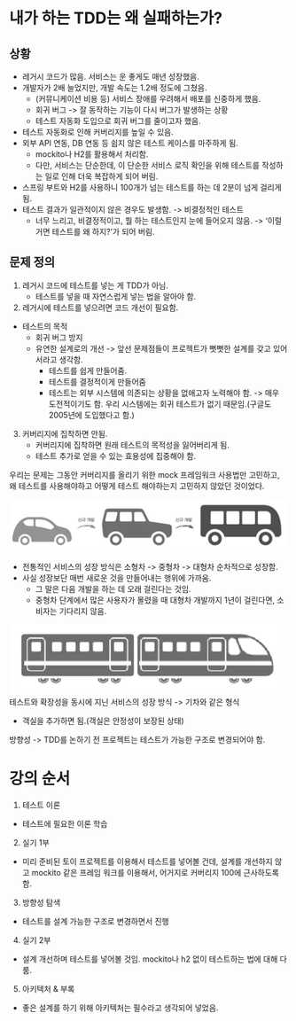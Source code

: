 # 내가 하는 TDD는 왜 실패하는가?

## 상황
 - 레거시 코드가 많음. 서비스는 운 좋게도 매년 성장했음.
 - 개발자가 2배 늘었지만, 개발 속도는 1.2배 정도에 그쳤음.
   - (커뮤니케이션 비용 등) 서비스 장애를 우려해서 배포를 신중하게 했음.
   - 회귀 버그 -> 잘 동작하는 기능이 다시 버그가 발생하는 상황
   - 테스트 자동화 도입으로 회귀 버그를 줄이고자 했음.
 - 테스트 자동화로 인해 커버리지를 높일 수 있음.
 - 외부 API 연동, DB 연동 등 쉽지 않은 테스트 케이스를 마주하게 됨.
   - mockito나 H2를 활용해서 처리함.
   - 다만, 서비스는 단순한데, 이 단순한 서비스 로직 확인을 위해 테스트를 작성하는 일로 인해 더욱 복잡하게 되어 버림.
 - 스프링 부트와 H2를 사용하니 100개가 넘는 테스트를 하는 데 2분이 넘게 걸리게 됨.
 - 테스트 결과가 일관적이지 않은 경우도 발생함. -> 비결정적인 테스트
   - 너무 느리고, 비결정적이고, 뭘 하는 테스트인지 눈에 들어오지 않음. -> ‘이럴거면 테스트를 왜 하지?’가 되어 버림.

## 문제 정의
1. 레거시 코드에 테스트를 넣는 게 TDD가 아님.
   - 테스트를 넣을 때 자연스럽게 넣는 법을 알아야 함.
2. 레거시에 테스트를 넣으려면 코드 개선이 필요함.
 - 테스트의 목적
   - 회귀 버그 방지
   - 유연한 설계로의 개선 -> 앞선 문제점들이 프로젝트가 뻣뻣한 설계를 갖고 있어서라고 생각함.
       - 테스트를 쉽게 만들어줌.
       - 테스트를 결정적이게 만들어줌
       - 테스트는 외부 시스템에 의존되는 상황을 없애고자 노력해야 함.
         -> 매우 도전적이기도 함. 우리 시스템에는 회귀 테스트가 없기 때문임.(구글도 2005년에 도입했다고 함.)
3. 커버리지에 집착하면 안됨.
   - 커버리지에 집착하면 원래 테스트의 목적성을 잃어버리게 됨.
   - 테스트 추가로 얻을 수 있는 효용성에 집중해야 함.

우리는 문제는 그동안 커버리지를 올리기 위한 mock 프레임워크 사용법만 고민하고, 왜 테스트를 사용해야하고 어떻게 테스트 해야하는지 고민하지 않았던 것이었다.

![img.png](img/001_The_Way_Traditional_Service_Grow.png)
 - 전통적인 서비스의 성장 방식은
소형차 -> 중형차 -> 대형차 순차적으로 성장함.
 - 사실 성장보단 매번 새로운 것을 만들어내는 행위에 가까움.
   - 그 말은 다음 개발을 하는 데 오래 걸린다는 것임.
   - 중형차 단계에서 많은 사용자가 몰렸을 때 대형차 개발까지 1년이 걸린다면, 소비자는 기다리지 않음.

![img.png](img/001_A_Good_Example_Of_Service_Growth.png)
테스트와 확장성을 동시에 지닌 서비스의 성장 방식
-> 기차와 같은 형식
- 객실을 추가하면 됨.(객실은 안정성이 보장된 상태)

방향성 -> TDD를 논하기 전 프로젝트는 테스트가 가능한 구조로 변경되어야 함.

# 강의 순서
1. 테스트 이론
 - 테스트에 필요한 이론 학습
2. 실기 1부
 - 미리 준비된 토이 프로젝트를 이용해서 테스트를 넣어볼 건데, 설계를 개선하지 않고 mockito 같은 프레임 워크를 이용해서, 어거지로 커버리지 100에 근사하도록 함.
3. 방향성 탐색
 - 테스트를 설계 가능한 구조로 변경하면서 진행
4. 실기 2부
 - 설계 개선하며 테스트를 넣어볼 것임. mockito나 h2 없이 테스트하는 법에 대해 다룸.
5. 아키텍처 & 부록
 - 좋은 설계를 하기 위해 아키텍처는 필수라고 생각되어 넣었음.